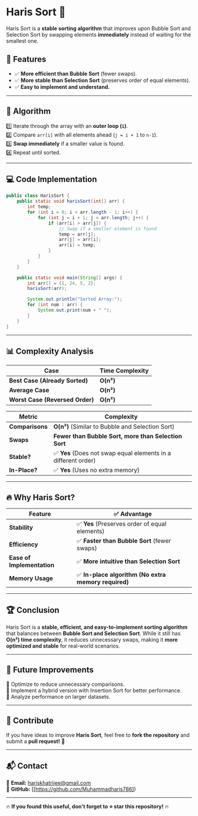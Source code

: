 # Haris Sort 🚀  
Haris Sort is a **stable sorting algorithm** that improves upon Bubble Sort and Selection Sort by swapping elements **immediately** instead of waiting for the smallest one.  

## 📌 Features  
- ✅ **More efficient than Bubble Sort** (fewer swaps).  
- ✅ **More stable than Selection Sort** (preserves order of equal elements).  
- ✅ **Easy to implement and understand.**  

---

## 📜 Algorithm  
1️⃣ Iterate through the array with an **outer loop (`i`)**.  
2️⃣ Compare `arr[i]` with all elements ahead (`j = i + 1` to `n-1`).  
3️⃣ **Swap immediately** if a smaller value is found.  
4️⃣ Repeat until sorted.  

---

## 💻 Code Implementation  
```java
public class HarisSort {
    public static void harisSort(int[] arr) {
        int temp;
        for (int i = 0; i < arr.length - 1; i++) {
            for (int j = i + 1; j < arr.length; j++) {
                if (arr[i] > arr[j]) {
                    // Swap if a smaller element is found
                    temp = arr[j];
                    arr[j] = arr[i];
                    arr[i] = temp;
                }
            }
        }
    }

    public static void main(String[] args) {
        int arr[] = {1, 24, 5, 2};
        harisSort(arr);

        System.out.println("Sorted Array:");
        for (int num : arr) {
            System.out.print(num + " ");
        }
    }
}
```

---

## 📊 Complexity Analysis  

| Case | Time Complexity |
|------|---------------|
| **Best Case (Already Sorted)** | **O(n²)** |
| **Average Case** | **O(n²)** |
| **Worst Case (Reversed Order)** | **O(n²)** |

| **Metric** | **Complexity** |
|-----------|---------------|
| **Comparisons** | **O(n²)** (Similar to Bubble and Selection Sort) |
| **Swaps** | **Fewer than Bubble Sort, more than Selection Sort** |
| **Stable?** | ✅ **Yes** (Does not swap equal elements in a different order) |
| **In-Place?** | ✅ **Yes** (Uses no extra memory) |

---

## 🔥 Why Haris Sort?  
| Feature | ✅ Advantage |
|---------|------------|
| **Stability** | ✅ **Yes** (Preserves order of equal elements) |
| **Efficiency** | ✅ **Faster than Bubble Sort** (fewer swaps) |
| **Ease of Implementation** | ✅ **More intuitive than Selection Sort** |
| **Memory Usage** | ✅ **In-place algorithm (No extra memory required)** |

---

## 🏆 Conclusion  
Haris Sort is a **stable, efficient, and easy-to-implement sorting algorithm** that balances between **Bubble Sort and Selection Sort**. While it still has **O(n²) time complexity**, it reduces unnecessary swaps, making it **more optimized and stable** for real-world scenarios.

---

## 📌 Future Improvements  
🔹 Optimize to reduce unnecessary comparisons.  
🔹 Implement a hybrid version with Insertion Sort for better performance.  
🔹 Analyze performance on larger datasets.  

---

## 🤝 Contribute  
If you have ideas to improve **Haris Sort**, feel free to **fork the repository** and submit a **pull request!** 🚀  

---

## 📬 Contact  
📧 **Email:** [hariskhatrijee@gmail.com](mailto:hariskhatrijee@gmail.com)  
🐙 **GitHub:** [[https://github.com/Muhammadharis786])  

---

🔥 **If you found this useful, don't forget to ⭐ star this repository!** 🔥  
